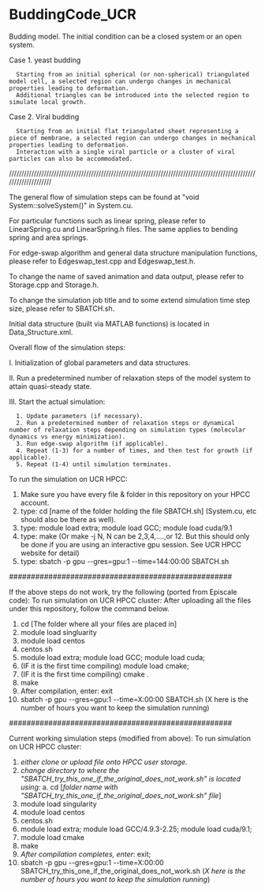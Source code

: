 # BuddingCode_UCR
Budding model. The initial condition can be a closed system or an open system.

Case 1. yeast budding

      Starting from an initial spherical (or non-spherical) triangulated model cell, a selected region can undergo changes in mechanical properties leading to deformation. 
      Additional triangles can be introduced into the selected region to simulate local growth.

Case 2. Viral budding

      Starting from an initial flat triangulated sheet representing a piece of membrane, a selected region can undergo changes in mechanical properties leading to deformation.
      Interaction with a single viral particle or a cluster of viral particles can also be accommodated.


////////////////////////////////////////////////////////////////////////////////////////////////////////////////////

The general flow of simulation steps can be found at "void System::solveSystem()" in System.cu.

For particular functions such as linear spring, please refer to LinearSpring.cu and LinearSpring.h files. The same applies to bending spring and area springs.

For edge-swap algorithm and general data structure manipulation functions, please refer to Edgeswap_test.cpp and Edgeswap_test.h.

To change the name of saved animation and data output, please refer to Storage.cpp and Storage.h.

To change the simulation job title and to some extend simulation time step size, please refer to SBATCH.sh.

Initial data structure (built via MATLAB functions) is located in Data_Structure.xml.

Overall flow of the simulation steps:

I. Initialization of global parameters and data structures.

II. Run a predetermined number of relaxation steps of the model system to attain quasi-steady state.

III. Start the actual simulation:

      1. Update parameters (if necessary).
      2. Run a predetermined number of relaxation steps or dynamical number of relaxation steps depending on simulation types (molecular dynamics vs energy minimization).
      3. Run edge-swap algorithm (if applicable).
      4. Repeat (1-3) for a number of times, and then test for growth (if applicable).
      5. Repeat (1-4) until simulation terminates.

To run the simulation on UCR HPCC:
1. Make sure you have every file & folder in this repository on your HPCC account.
2. type: cd [name of the folder holding the file SBATCH.sh] (System.cu, etc should also be there as well).
3. type: module load extra; module load GCC; module load cuda/9.1
4. type: make (Or make -j N, N can be 2,3,4,....,or 12. But this should only be done if you are using an interactive gpu session. See UCR HPCC website for detail)
5. type: sbatch -p gpu --gres=gpu:1 --time=144:00:00 SBATCH.sh 

###################################################

If the above steps do not work, try the following (ported from Episcale code):
To run simulation on UCR HPCC cluster: 
After uploading all the files under this repository, follow the command below.
1. cd [The folder where all your files are placed in]
2.  module load singluarity
3.  module load centos
4.  centos.sh
5.  module load extra; module load GCC; module load cuda;
6.  (IF it is the first time compiling) module load cmake;
7.  (IF it is the first time compiling) cmake .
8.  make
9.  After compilation, enter: exit
10. sbatch -p gpu --gres=gpu:1 --time=X:00:00 SBATCH.sh (X here is the number of hours you want to keep the simulation running)

###################################################

Current working simulation steps (modified from above):
To run simulation on UCR HPCC cluster:
1. *either clone or upload file onto HPCC user storage.*
2. *change directory to where the "SBATCH_try_this_one_if_the_original_does_not_work.sh" is located using*:
      a. cd [*folder name with "SBATCH_try_this_one_if_the_original_does_not_work.sh" file*]
3. module load singularity
4. module load centos
5. centos.sh
6. module load extra; module load GCC/4.9.3-2.25; module load cuda/9.1;
7. module load cmake
8. make
9. *After compilation completes, enter*: exit;
10. sbatch -p gpu --gres=gpu:1 --time=X:00:00 SBATCH_try_this_one_if_the_original_does_not_work.sh (*X here is the number of hours you want to keep the simulation running*)

